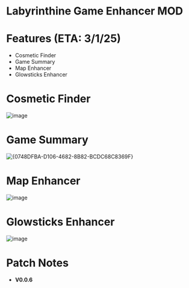 # Labyrinthine Game Enhancer MOD

# Features (ETA: 3/1/25)
- Cosmetic Finder
- Game Summary
- Map Enhancer
- Glowsticks Enhancer

# Cosmetic Finder
![image](https://github.com/user-attachments/assets/5cd556c6-c68a-4733-86e0-2daa7e97dcf6)

# Game Summary
![{0748DFBA-D106-4682-8B82-BCDC68C8369F}](https://github.com/user-attachments/assets/06ff7890-f1b1-4564-90e3-771d32d77143)

# Map Enhancer
![image](https://github.com/user-attachments/assets/49bf7c1f-7298-4443-af2a-adb0753affc5)

# Glowsticks Enhancer
![image](https://github.com/user-attachments/assets/5006ce59-e2c4-498d-a4ed-2b8b75a5b02b)

# Patch Notes
- **V0.0.6**
